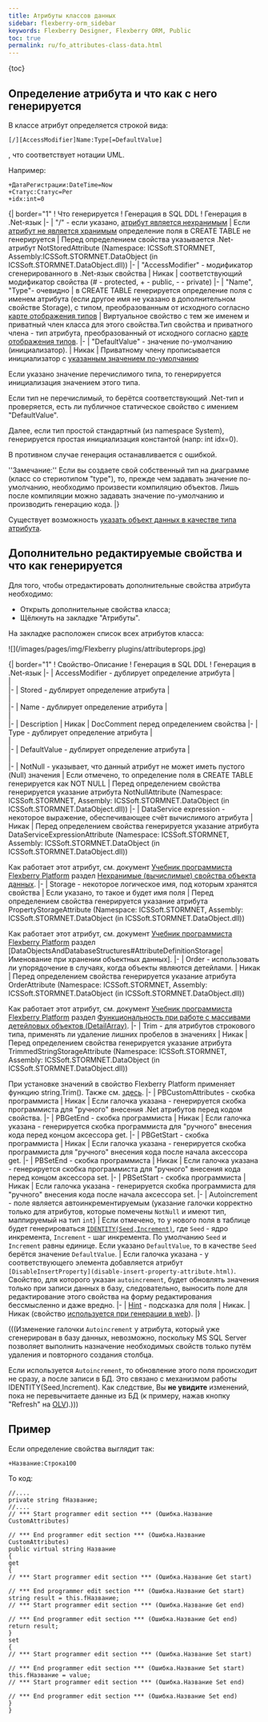 ```yaml
---
title: Атрибуты классов данных
sidebar: flexberry-orm_sidebar
keywords: Flexberry Designer, Flexberry ORM, Public
toc: true
permalink: ru/fo_attributes-class-data.html
---
```


{toc}

## Определение атрибута и что как с него генерируется
В классе атрибут определяется строкой вида:

```
[/][AccessModifier]Name:Type[=DefaultValue]
```
, что соответствует нотации UML.


Например:

```
+ДатаРегистрации:DateTime=Now
+Статус:Статус=Рег
+idx:int=0
```

{| border="1"
! Что генерируется
! Генерация в SQL DDL
! Генерация в .Net-язык
|-
| "/" - если указано, [атрибут является нехранимым](not-stored--attributes.html) 
| Если [атрибут не является хранимым](not-stored--attributes.html) определение поля в CREATE TABLE не генерируется 
| Перед определением свойства указывается .Net-атрибут NotStoredAttribute (Namespace: ICSSoft.STORMNET, Assembly:ICSSoft.STORMNET.DataObject (in ICSSoft.STORMNET.DataObject.dll)) 
|-
| "AccessModifier" - модификатор сгенерированного в .Net-язык свойства
| Никак
| соответствующий модификатор свойства (# - protected, + - public, - - private)
|-
| "Name", "Type"- очевидно 
| в CREATE TABLE генерируется определение поля с именем атрибута (если другое имя не указано в дополнительном свойстве Storage), с типом, преобразованным от исходного согласно  [карте отображения типов](classes-with-stereotype--typedef.html)
| Виртуальное свойство с тем же именем и приватный член класса для этого свойства.Тип свойства и приватного члена - тип атрибута, преобразованный от исходного согласно [карте отображения типов](classes-with-stereotype--typedef.html).
|-
| "DefaultValue" - значение по-умолчанию (инициализатор).
| Никак
| Приватному члену прописывается инициализатор с [указанным значением по-умолчанию](features-of-dafault-value-assignment.html) 

Если указано значение перечислимого типа, то генерируется инициализация значением этого типа.

Если тип не перечислимый, то берётся соответствующий .Net-тип и проверяется, есть ли публичное статическое свойство с имением "DefaultValue".

Далее, если тип простой стандартный (из namespace System), генерируется простая инициализация константой (напр: int idx=0).

В противном случае генерация останавливается с ошибкой.

 ''Замечание:'' Если вы создаете свой собственный тип на диаграмме (класс со стериотипом "type"), то, прежде чем задавать значение по-умолчанию, необходимо произвести компиляцию объектов. Лишь после компиляции можно задавать значение по-умолчанию и производить генерацию кода.
|}

Существует возможность [указать объект данных в качестве типа атрибута](dataobject-as-attribute-type.html).

## Дополнительно редактируемые свойства и что как генерируется
Для того, чтобы отредактировать дополнительные свойства атрибута необходимо:

* Открыть дополнительные свойства класса; 
* Щёлкнуть на закладке "Атрибуты".

На закладке расположен список всех атрибутов класса:

![](/images/pages/img/Flexberry plugins/attributeprops.jpg)



{| border="1"
! Свойство-Описание
! Генерация в SQL DDL
! Генерация в .Net-язык
|-
| AccessModifier - дублирует определение атрибута
|  
|  
|-
| Stored - дублирует определение атрибута 
|   
|   
|-
| Name - дублирует определение атрибута
|  
|  
|-
| Description
| Никак
| DocComment перед определением свойства
|-
| Type - дублирует определение атрибута
|   
|   
|-
|  DefaultValue - дублирует определение атрибута
|   
|   
|-
|  NotNull - указывает, что данный атрибут не может иметь пустого (Null) значения 
|  Если отмечено, то определение поля в CREATE TABLE генерируется как NOT NULL
|  Перед определением свойства генерируется указание атрибута NotNullAttribute (Namespace: ICSSoft.STORMNET, Assembly: ICSSoft.STORMNET.DataObject (in ICSSoft.STORMNET.DataObject.dll))
|-
|  DataService expression - некоторое выражение, обеспечивающее счёт вычислимого атрибута 
|  Никак
|  Перед определением свойства генерируется указание атрибута DataServiceExpressionAttribute (Namespace: ICSSoft.STORMNET, Assembly: ICSSoft.STORMNET.DataObject (in ICSSoft.STORMNET.DataObject.dll))

 Как работает этот атрибут, см. документ [Учебник программиста Flexberry Platform](Учебник-программиста--flexberry-platform.html) раздел [Нехранимые (вычислимые) свойства объекта данных](not-stored--attributes.html).
|-
|  Storage - некоторое логическое имя, под которым хранятся свойства 
|  Если указано, то такое и будет имя поля
|  Перед определением свойства генерируется указание атрибута PropertyStorageAttribute (Namespace: ICSSoft.STORMNET, Assembly: ICSSoft.STORMNET.DataObject (in ICSSoft.STORMNET.DataObject.dll))

Как работает этот атрибут, см. документ [Учебник программиста Flexberry Platform](Учебник-программиста--flexberry-platform.html) раздел [DataObjectsAndDatabaseStructures#AttributeDefinitionStorage|Именование при хранении объектных данных].
|-
|  Order - использовать ли упорядочение в случаях, когда объекты являются детейлами.
|  Никак
|  Перед определением свойства генерируется указание атрибута OrderAttribute (Namespace: ICSSoft.STORMNET, Assembly: ICSSoft.STORMNET.DataObject (in ICSSoft.STORMNET.DataObject.dll))

Как работает этот атрибут, см. документ [Учебник программиста Flexberry Platform](Учебник-программиста--flexberry-platform.html) раздел [Функциональность при работе с массивами детейловых объектов (DetailArray)](functionality-work-with-detail-array.html).
|-
|  Trim - для атрибутов строкового типа, применять ли удаление лишних пробелов в значениях
|  Никак
|  Перед определением свойства генерируется указание атрибута TrimmedStringStorageAttribute (Namespace: ICSSoft.STORMNET, Assembly: ICSSoft.STORMNET.DataObject (in ICSSoft.STORMNET.DataObject.dll))

При установке значений в свойство Flexberry Platform применяет функцию string.Trim().
Также см. [здесь](trimmed-string-storage.html).
|-
|  PBCustomAttributes - скобка программиста
|  Никак
|  Если галочка указана - генерируется скобка программиста для "ручного" внесения .Net атрибутов перед кодом свойства.
|-
|  PBGetEnd - скобка программиста
|  Никак
|  Если галочка указана - генерируется скобка программиста для "ручного" внесения кода перед концом аксессора get.
|-
|  PBGetStart - скобка программиста
|  Никак
|  Если галочка указана - генерируется скобка программиста для "ручного" внесения кода после начала аксессора get.
|-
|  PBSetEnd - скобка программиста
|  Никак
|  Если галочка указана - генерируется скобка программиста для "ручного" внесения кода перед концом аксессора set.
|-
|  PBSetStart - скобка программиста
|  Никак
|  Если галочка указана - генерируется скобка программиста для "ручного" внесения кода после начала аксессора set.
|-
|  Autoincrement - поле является автоинкрементируемым (указание галочки корректно только для атрибутов, которые помечены `NotNull` и имеют тип, маппируемый на тип `int`)
|  Если отмечено, то у нового поля в таблице будет генерироваться [`IDENTITY(Seed,Increment)`](http://msdn.microsoft.com/ru-ru/library/ms186775.aspx), где `Seed` - ядро инкремента, `Increment` - шаг инкремента. По умолчанию `Seed` и `Increment` равны единице. Если указано `DefaultValue`, то в качестве `Seed` берётся значение `DefaultValue`.
|  Если галочка указана - у соответствующего элемента добавляется атрибут `[DisableInsertProperty](disable-insert-property-attribute.html)`. Свойство, для которого указан `autoincrement`, будет обновлять значения только при записи данных в базу, следовательно, выносить поле для редактирование этого свойства на форму редактирования бессмысленно и даже вредно.
|-
|  [Hint](hints-for-attributes.html) - подсказка для поля
|  Никак.
|  Никак (свойство [используется при генерации в web](hints-for-attributes.html)).
|}



(((<msg type=important>Изменение галочки `Autoincrement` у атрибута, который уже сгенерирован в базу данных, невозможно, поскольку MS SQL Server позволяет выполнить назначение необходимых свойств только путём удаления и повторного создания столбца.


Если используется `Autoincrement`, то обновление этого поля происходит не сразу, а после записи в БД. Это связано с механизмом работы  IDENTITY(Seed,Increment). Как следствие, Вы __не увидите__ изменений, пока не перевычитаете данные из БД (к примеру, нажав кнопку "Refresh" на [OLV](object-list-view.html)).</msg>)))

## Пример 
Если определение свойства выглядит так:

```
+Название:Строка100
```

То код:

```
//....
private string fНазвание;
//....
// *** Start programmer edit section *** (Ошибка.Название CustomAttributes)

// *** End programmer edit section *** (Ошибка.Название CustomAttributes)
public virtual string Название
{
get
{
// *** Start programmer edit section *** (Ошибка.Название Get start)

// *** End programmer edit section *** (Ошибка.Название Get start)
string result = this.fНазвание;
// *** Start programmer edit section *** (Ошибка.Название Get end)

// *** End programmer edit section *** (Ошибка.Название Get end)
return result;
}
set
{
// *** Start programmer edit section *** (Ошибка.Название Set start)

// *** End programmer edit section *** (Ошибка.Название Set start)
this.fНазвание = value;
// *** Start programmer edit section *** (Ошибка.Название Set end)

// *** End programmer edit section *** (Ошибка.Название Set end)
}
}
```
